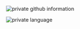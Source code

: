 <!--
**oddfar/oddfar** is a ✨ _special_ ✨ repository because its `README.md` (this file) appears on your GitHub profile.

Here are some ideas to get you started:

<- 🔭 I’m currently working on ...
- 🌱 I’m currently learning ...
- 👯 I’m looking to collaborate on ...
- 🤔 I’m looking for help with ...
- 💬 Ask me about ...
- 📫 How to reach me: ...
- 😄 Pronouns: ...
- ⚡ Fun fact: ...
-->

<!-- ### Hi there 👋

- 🔭 I'm now in my second (2rd year) year of college. 
- 🌱 I’m currently learning.
- 😄 Pronouns: 云清|Anthony-pos
- 📫 How to reach me: Anthony-pos@outlook.com
- ⚡ Fun fact: I found that I do not know anything. 😣
-->


![private github information](https://github-readme-stats.vercel.app/api?username=EleutheriaAnemos&show_icons=true&theme=Gradient)

![private language](https://github-readme-stats.vercel.app/api/top-langs/?username=EleutheriaAnemos&layout=compact&langs_count=8&hide_border=true)
